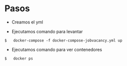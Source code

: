 # Pasos 

* Creamos el yml

* Ejecutamos comando para levantar

```
$   docker-compose -f docker-compose-jobvacancy.yml up

```

* Ejecutamos comando para ver contenedores
```
$   docker ps
```


